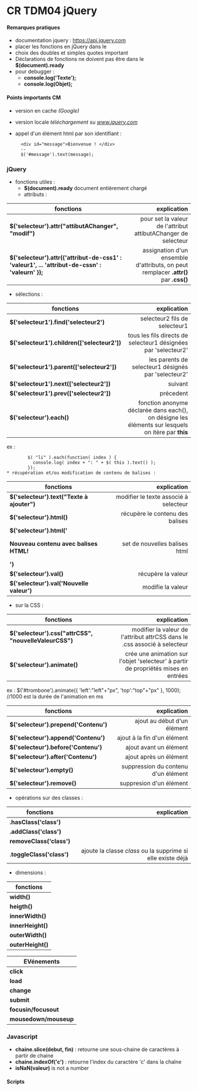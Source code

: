 # CR TDM04 jQuery
#### Remarques pratiques
  * documentation jquery : https://api.jquery.com
  * placer les fonctions en jQuery dans le __<footer>__
  * choix des doubles et simples quotes important
  * Déclarations de fonctions ne doivent pas être dans le __$(document).ready__
  * pour debugger :
    * __console.log('Texte');__
    * __console.log(Objet);__
#### Points importants CM
  * version en cache *(Google)*
          <script src="https://ajax.googleapis.com/ajax/libs/jquery/3.3.1/jquery.min.js">
          </script>
  * version locale *téléchargement su www.jquery.com*

      <script type="text/javascript" src="jquery.js"></script>
  * appel d'un élément html par son identifiant :

          <div id="message">Bienvenue ! </div>
          --
          $('#message').text(message);
### jQuery
  * fonctions utiles :
    * __$(document).ready__ document entièrement chargé
    * attributs :

|fonctions                                                             | explication         
|----------------------------------------------------------------------|-------------------------------------:|
| __$('selecteur').attr("attibutAChanger", "modif")__                  | pour set la valeur de l'attribut attibutAChanger de selecteur
| __$('selecteur').attr({'attribut-de-css1' : 'valeur1', ... 'attribut-de-cssn' : 'valeurn' });__                                                                  | assignation d'un ensemble d'attributs, on peut remplacer __.attr()__ par  __.css()__
  * sélections :

|fonctions                                                             | explication         
|----------------------------------------------------------------------|-------------------------------------:|
| __$('selecteur1').find('selecteur2')__                               | selecteur2 fils de selecteur1
| __$('selecteur1').children(['selecteur2'])__                         | tous les fils directs de selecteur1 désignées par 'selecteur2'
| __$('selecteur1').parent(['selecteur2'])__                           | les parents de selecteur1 désignés par 'selecteur2'
| __$('selecteur1').next(['selecteur2'])__                             | suivant
| __$('selecteur1').prev(['selecteur2'])__                             | précedent
| __$('selecteur').each()__                                            | fonction anonyme déclarée dans each(), on désigne les éléments sur lesquels on itère par __this__
  ex :

            $( "li" ).each(function( index ) {
              console.log( index + ": " + $( this ).text() );
            });
    * récupération et/ou modification de contenu de balises :

|fonctions                                                             | explication         
|----------------------------------------------------------------------|-------------------------------------:|
| __$('selecteur').text("Texte à ajouter")__                           | modifier le texte associé à selecteur
| __$('selecteur').html()__                                            |récupère le contenu des balises __<html>__
| __$('selecteur').html('<p>Nouveau contenu avec balises HTML!</p>')__ |set de nouvelles balises html
| __$('selecteur').val()__                                             |récupère la valeur
| __$('selecteur').val('Nouvelle valeur')__                            | modifie la valeur

  * sur la CSS :

|fonctions                                                             | explication         
|----------------------------------------------------------------------|-------------------------------------:|
| __$('selecteur').css("attrCSS", "nouvelleValeurCSS")__               | modifier la valeur de l'attribut attrCSS dans le .css associé à selecteur
| __$('selecteur').animate()__                                         |crée une animation sur l'objet 'selecteur' à partir de propriétés mises en entrées
  ex :
          $('#trombone').animate({
            'left':"left"+"px",
            'top':"top"+"px"
          }, 1000); //1000 est la durée de l'animation en ms

|fonctions                                                             | explication         
|----------------------------------------------------------------------|-------------------------------------:|
| __$('selecteur').prepend('Contenu')__                                | ajout au début d'un élément
| __$('selecteur').append('Contenu')__                                 |ajout à la fin d'un élément
| __$('selecteur').before('Contenu')__                                 |ajout avant un élément
| __$('selecteur').after('Contenu')__                                  |ajout après un élément
| __$('selecteur').empty()__                                           |suppression du contenu d'un élément
| __$('selecteur').remove()__                                          |suppresion d'un élément

  * opérations sur des classes :


  |fonctions                                                             | explication         
  |----------------------------------------------------------------------|-------------------------------------:|
  | __.hasClass('class')__ |
  | __.addClass('class')__ |
  | __removeClass('class')__ |
  | __.toggleClass('class')__ | ajoute la classe *class* ou la supprime si elle existe déjà
  * dimensions :

|fonctions                                                             |     
|----------------------------------------------------------------------|
|__width()__
| __heigth()__
| __innerWidth()__
| __innerHeight()__
| __outerWidth()__
| __outerHeight()__

|EVénements                                                             |     
|----------------------------------------------------------------------|
|__click__
| __load__
| __change__
| __submit__
| __focusin/focusout__
| __mousedown/mouseup__


### Javascript
  * __chaine.slice(debut, fin)__ : retourne une sous-chaine de caractères à partir de chaine
  * __chaine.indexOf('c')__ : retourne l'index du caractère 'c' dans la chaîne
  * __isNaN(valeur)__ is not a number

#### Scripts
